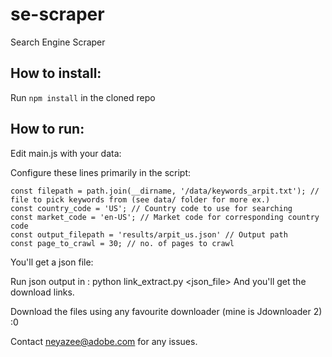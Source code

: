# se-scraper
 Search Engine Scraper

## How to install:
Run `npm install` in the cloned repo

## How to run:

Edit main.js with your data:

Configure these lines primarily in the script:
```
const filepath = path.join(__dirname, '/data/keywords_arpit.txt'); // file to pick keywords from (see data/ folder for more ex.)
const country_code = 'US'; // Country code to use for searching
const market_code = 'en-US'; // Market code for corresponding country code
const output_filepath = 'results/arpit_us.json' // Output path
const page_to_crawl = 30; // no. of pages to crawl
```

You'll get a json file:

Run json output in : python link_extract.py <json_file>
And you'll get the download links.

Download the files using any favourite downloader (mine is Jdownloader 2) :0

Contact neyazee@adobe.com for any issues.